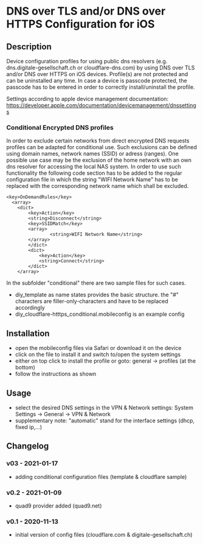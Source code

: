 # DNS over TLS and/or DNS over HTTPS Configuration for iOS

## Description

Device configuration profiles for using public dns resolvers (e.g. dns.digitale-gesellschaft.ch or cloudflare-dns.com) by using DNS over TLS and/or DNS over HTTPS on iOS devices. Profile(s) are not protected and can be uninstalled any time. In case a device is passcode protected, the passcode has to be entered in order to correctly install/uninstall the profile.

Settings according to apple device management documentation: https://developer.apple.com/documentation/devicemanagement/dnssettings

### Conditional Encrypted DNS profiles

In order to exclude certain networks from direct encrypted DNS requests profiles can be adapted for conditional use. Such exclusions can be defined using domain names, network names (SSID) or adress (ranges). One possible use case may be the exclusion of the home network with an own dns resolver for accessing the local NAS system. In order to use such functionality the following code section has to be added to the regular configuration file in which the string "WIFI Network Name" has to be replaced with the corresponding network name which shall be excluded.

```
<key>OnDemandRules</key>
  <array>
  	<dict>
  		<key>Action</key>
  		<string>Disconnect</string>
  		<key>SSIDMatch</key>
  		<array>
    			<string>WIFI Network Name</string>
  		</array>
		</dict>
		<dict>
			<key>Action</key>
			<string>Connect</string>
		</dict>
	</array>
```

In the subfolder "conditional" there are two sample files for such cases.

- diy_template as name states provides the basic structure. the "#" characters are filler-only-characters and have to be replaced accordingly
- diy_cloudflare-htttps_conditional.mobileconfig is an example config

## Installation

- open the mobileconfig files via Safari or download it on the device
- click on the file to install it and switch to/open the system settings 
- either on top click to install the profile or goto: general -> profiles (at the bottom)
- follow the instructions as shown

## Usage

- select the desired DNS settings in the VPN & Network settings: System Settings -> General -> VPN & Network
- supplementary note: "automatic" stand for the interface settings (dhcp, fixed ip,...)

Changelog
---------

### v03 - 2021-01-17

- adding conditional configuration files (template & cloudflare sample)

### v0.2 - 2021-01-09

- quad9 provider added (quad9.net)

### v0.1 - 2020-11-13

- initial version of config files (cloudflare.com & digitale-gesellschaft.ch)
